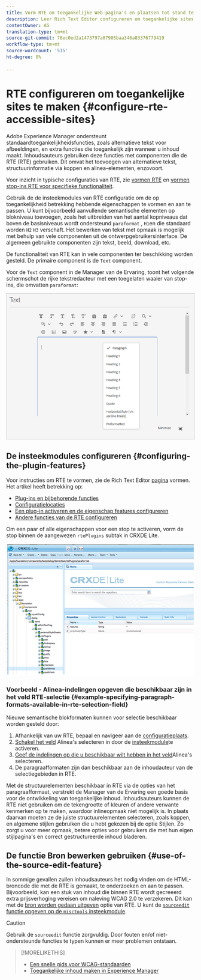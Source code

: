 ```yaml
---
title: Vorm RTE om toegankelijke Web-pagina's en plaatsen tot stand te brengen.
description: Leer Rich Text Editor configureren om toegankelijke sites te maken in Adobe Experience Manager.
contentOwner: AG
translation-type: tm+mt
source-git-commit: 78ec0ed2a1473797a07905baa346a83376779419
workflow-type: tm+mt
source-wordcount: '515'
ht-degree: 0%

---
```



# RTE configureren om toegankelijke sites te maken {#configure-rte-accessible-sites}

Adobe Experience Manager ondersteunt standaardtoegankelijkheidsfuncties, zoals alternatieve tekst voor afbeeldingen, en extra functies die toegankelijk zijn wanneer u inhoud maakt. Inhoudsauteurs gebruiken deze functies met componenten die de RTE (RTE) gebruiken. Dit omvat het toevoegen van alternatieve tekst, structuurinformatie via koppen en alinea-elementen, enzovoort.

Voor inzicht in typische configuraties van RTE, zie [vormen RTE](rich-text-editor.md) en [vormen stop-ins RTE voor specifieke functionaliteit](configure-rich-text-editor-plug-ins.md).

Gebruik de de insteekmodules van RTE configuratie om de op toegankelijkheid betrekking hebbende eigenschappen te vormen en aan te passen. U kunt bijvoorbeeld aanvullende semantische elementen op blokniveau toevoegen, zoals het uitbreiden van het aantal kopniveaus dat boven de basisniveaus wordt ondersteund `paraformat` , `H1`en die standaard worden `H2` `H3` verschaft. Het bewerken van tekst met opmaak is mogelijk met behulp van vele componenten uit de ontwerpgebruikersinterface. De algemeen gebruikte componenten zijn tekst, beeld, download, etc.

De functionaliteit van RTE kan in vele componenten ter beschikking worden gesteld. De primaire component is de `Text` component.

Voor de `Text` component in de Manager van de Ervaring, toont het volgende schermschot de rijke tekstredacteur met een toegelaten waaier van stop-ins, die omvatten `paraformat`:

![RTE-tekstcomponent in de modus Volledig scherm](assets/rte-toolbar-full-screen-mode.png)

## De insteekmodules configureren {#configuring-the-plugin-features}

Voor instructies om RTE te vormen, zie de Rich Text Editor [pagina](rich-text-editor.md) vormen. Het artikel heeft betrekking op:

* [Plug-ins en bijbehorende functies](rich-text-editor.md#aboutplugins)
* [Configuratielocaties](rich-text-editor.md#understand-the-configuration-paths-and-locations)
* [Een plug-in activeren en de eigenschap features configureren](rich-text-editor.md#enable-rte-functionalities-by-activating-plug-ins)
* [Andere functies van de RTE configureren](rich-text-editor.md#enable-rte-functionalities-by-activating-plug-ins)

Om een paar of alle eigenschappen voor een stop te activeren, vorm de stop binnen de aangewezen `rtePlugins` subtak in CRXDE Lite.

![CRXDE Lite die een voorbeeld rtePlugin toont.](assets/chlimage_1-208.png)

### Voorbeeld - Alinea-indelingen opgeven die beschikbaar zijn in het veld RTE-selectie {#example-specifying-paragraph-formats-available-in-rte-selection-field}

Nieuwe semantische blokformaten kunnen voor selectie beschikbaar worden gesteld door:

1. Afhankelijk van uw RTE, bepaal en navigeer aan de [configuratieplaats](rich-text-editor.md#understand-the-configuration-paths-and-locations).
1. [Schakel het veld](rich-text-editor.md) Alinea&#39;s selecteren in door de [insteekmodule](rich-text-editor.md#enable-rte-functionalities-by-activating-plug-ins)te activeren.
1. [Geef de indelingen op die u beschikbaar wilt hebben in het veld](rich-text-editor.md)Alinea&#39;s selecteren.
1. De paragraafformaten zijn dan beschikbaar aan de inhoudauteur van de selectiegebieden in RTE.

Met de structuurelementen beschikbaar in RTE via de opties van het paragraafformaat, verstrekt de Manager van de Ervaring een goede basis voor de ontwikkeling van toegankelijke inhoud. Inhoudsauteurs kunnen de RTE niet gebruiken om de tekengrootte of kleuren of andere verwante kenmerken op te maken, waardoor inlineopmaak niet mogelijk is. In plaats daarvan moeten ze de juiste structuurelementen selecteren, zoals koppen, en algemene stijlen gebruiken die u hebt gekozen bij de optie Stijlen. Zo zorgt u voor meer opmaak, betere opties voor gebruikers die met hun eigen stijlpagina&#39;s en correct gestructureerde inhoud bladeren.

## De functie Bron bewerken gebruiken {#use-of-the-source-edit-feature}

In sommige gevallen zullen inhoudsauteurs het nodig vinden om de HTML-broncode die met de RTE is gemaakt, te onderzoeken en aan te passen. Bijvoorbeeld, kan een stuk van inhoud die binnen RTE wordt gecreeerd extra prijsverhoging vereisen om naleving WCAG 2.0 te verzekeren. Dit kan met de [bron worden gedaan uitgeven](rich-text-editor.md#aboutplugins) optie van RTE. U kunt de [`sourceedit` functie opgeven op de `misctools` insteekmodule](rich-text-editor.md#aboutplugins).

>[!CAUTION]
>
>Gebruik de `sourceedit` functie zorgvuldig. Door fouten en/of niet-ondersteunde functies te typen kunnen er meer problemen ontstaan.

<!--
TBD ENGREVIEW: Is this only applicable to Classic UI? 

## Adding Support for Additional HTML Elements and Attributes {#adding-support-for-additional-html-elements-and-attributes}

To further extend the accessibility features of Experience Manager, it is possible to extend the existing components based on the RTE (such as the `Text` and `Table` components) with additional elements and attributes.

The following procedure illustrates how to extend the `Table` component with a `Caption` element that provides information about a data table to assistive technology users:

### Example: Add a caption to a table properties dialog {#example-adding-the-caption-to-the-table-properties-dialog}

In the constructor of the `TablePropertiesDialog`, add an additional text input field that is used for editing the caption. Set the `itemId` to `caption` (the DOM attribute’s name) to automatically handle its content.

In a `Table`, set the attribute to the DOM element or or remove it from the DOM element. The dialog in the `config` object passed the value. Set or remove the DOM attributes using the corresponding `CQ.form.rte.Common` methods (`com` is a shortcut for `CQ.form.rte.Common`). Using `CQ.form.rte.Common` methods avoids common pitfalls with browser implementations.

>[!NOTE]
>
>This procedure is only suitable for the classic UI.

### Step-by-step instructions {#step-by-step-instructions}

1. Start CRXDE Lite. For example: [http://localhost:4502/crx/de/](http://localhost:4502/crx/de/)

1. Copy `/libs/cq/ui/widgets/source/widgets/form/rte/commands/Table.js` to `/apps/cq/ui/widgets/source/widgets/form/rte/commands/Table.js`. Create intermediate folders if those do not exist.

1. Copy `/libs/cq/ui/widgets/source/widgets/form/rte/plugins/TablePropertiesDialog.js` to `/apps/cq/ui/widgets/source/widgets/form/rte/plugins/TablePropertiesDialog.js`.

1. Open `/apps/cq/ui/widgets/source/widgets/form/rte/plugins/TablePropertiesDialog.js` file to edit.

1. In the `constructor` method, before the mention of `var dialogRef = this;`, add the following code:

   ```javascript
   editItems.push({
       "itemId": "caption",
       "name": "caption",
       "xtype": "textfield",
       "fieldLabel": CQ.I18n.getMessage("Caption"),
       "value": (this.table && this.table.caption ? this.table.caption.textContent : "")
   });
   ```

1. Open `/apps/cq/ui/widgets/source/widgets/form/rte/commands/Table.js` file.

1. Add the following code at the end of the `transferConfigToTable` method:

   ```javascript
   /**
    * Adds Caption Element
   */
   var captionElement;
   if (dom.firstChild && dom.firstChild.tagName.toLowerCase() == "caption")
   {
      captionElement = dom.firstChild;
   }
   if (config.caption)
   {
       var captionTextNode = document.createTextNode(config.caption)
       if (captionElement)
       {
          dom.replaceNode(captionElement.firstChild,captionTextNode);
       } else
       {
           captionElement = document.createElement("caption");
           captionElement.appendChild(captionTextNode);
           if (dom.childNodes.length>0)
           {
              dom.insertBefore(captionElement, dom.firstChild);
           } else
           {
              dom.appendChild(captionElement);
           }
       }
   } else if (captionElement)
   {
     dom.removeChild(captionElement);
   }
   ```

1. To save your changes, click **[!UICONTROL Save All]**.

## Best practices and limitations {#best-practices-limitations-tips}

* A plain text field is not the only type of input allowed for the value of the caption element. You can use any ExtJS widget, that provides the caption’s value through its `getValue()` method.
* To add editing capabilities for further additional elements and attributes, ensure that:

  * The `itemId` property for each corresponding field is set to the name of the appropriate DOM attribute (`TablePropertiesDialog`).
  * The attribute is set and/or removed on the DOM element explicitly (`Table`).
-->

>[!MORELIKETHIS]
>
>* [Een snelle gids voor WCAG-standaarden](/help/onboarding/accessibility/quick-guide-wcag.md)
>* [Toegankelijke inhoud maken in Experience Manager](/help/sites-cloud/authoring/fundamentals/accessible-content.md)

